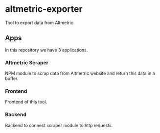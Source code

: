 # altmetric-exporter

Tool to export data from Altmetric.

## Apps

In this repository we have 3 applications.

### Altmetric Scraper

NPM module to scrap data from Altmetric website and return this data in a buffer.

### Frontend

Frontend of this tool.

### Backend

Backend to connect scraper module to http requests.
